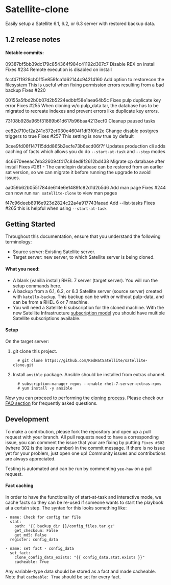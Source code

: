 # Satellite-clone

Easily setup a Satellite 6.1, 6.2, or 6.3 server with restored backup data.

## 1.2 release notes

#### Notable commits:

09387bf5bb39dc179c854364f984c41192d307c7 Disable REX on install Fixes #234
Remote execution is disabled on install

fccf47f1928cb01f5e859fca1d62144c94214160 Add option to restorecon the filesystem
This is useful when fixing permission errors resulting from a bad backup Fixes #220

00155a5fbd2b0b07d2b5224edbbf58e1aea64b5c Fixes pulp duplicate key error Fixes #255
When cloning w/o pulp_data.tar, the database has to be migrated to recreate indexes and prevent errors like duplicate key errors.

73108b928a965f31889b61d617b96baa4213ecf0 Cleanup paused tasks

ee82d710cf2a241e372ef030e4604f1df3f0fc2e Change disable postgres triggers to true Fixes #257
This setting is now true by default

3cee9fd06f147115ddd865b2ecfe73b6ecd06f7f Updates production cli
adds caching of facts which allows you do do `--start-at-task` and `--step` modes

4c6670eeeac7eb326094f417c84ed8f2612bd438 Migrate cp database after install Fixes #261 - The candlepin database can be restored from an earlier sat version, so we can migrate it before running the upgrade to avoid issues.

aa059b62b0551784de614e6e1489fc82d1d2b5d6 Add man page Fixes #244
can now run `man satellite-clone` to view man pages

f47c96deeb8916e923d2824c22a4a917743faead Add --list-tasks Fixes #265
this is helpful when using `--start-at-task`


## Getting Started
Throughout this documentation, ensure that you understand the following terminology:
- Source server: Existing Satellite server.
- Target server: new server, to which Satellite server is being cloned.

#### What you need: ####
  - A blank (vanilla install) RHEL 7 server (target server). You will run the setup commands here.
  - A backup from a 6.1, 6.2, or 6.3 Satellite server (source server) created with `katello-backup`. This backup can be with or without pulp-data, and can be from a RHEL 6 or 7 machine.
  - You will need a Satellite 6 subscription for the cloned machine. With the new Satellite Infrastructure [subscription model](https://access.redhat.com/solutions/3382781) you should have multiple Satellite subscriptions available.

#### Setup ####

On the target server:

1. git clone this project.
   ```console
     # git clone https://github.com/RedHatSatellite/satellite-clone.git
   ```

2. Install `ansible` package.  Ansible should be installed from extras channel.
   ```console
     # subscription-manager repos --enable rhel-7-server-extras-rpms
     # yum install -y ansible
   ```

Now you can proceed to performing the [cloning process](docs/satellite-clone.md). Please check our [FAQ section](docs/faqs.md) for frequently asked questions.

## Development ##

To make a contribution, please fork the repository and open up a pull request with your branch. All pull requests need to have a corresponding issue, you can comment the issue that your are fixing by putting `Fixes #302` (where 302 is the issue number) in the commit message. If there is no issue yet for your problem, just open one up! Community issues and contributions are always appreciated.

Testing is automated and can be run by commenting `yee-haw` on a pull request.

#### Fact caching ####
In order to have the functionality of start-at-task and interactive mode, we cache facts so they can be re-used if someone wants to start the playbook at a certain step. The syntax for this looks something like:
```
- name: Check for config tar file
  stat:
    path: '{{ backup_dir }}/config_files.tar.gz'
    get_checksum: False
    get_md5: False
  register: config_data

- name: set fact - config_data
  set_fact:
    clone_config_data_exists: "{{ config_data.stat.exists }}"
    cacheable: True
```
Any variable-type data should be stored as a fact and made cacheable. Note that `cacheable: True` should be set for every fact.
